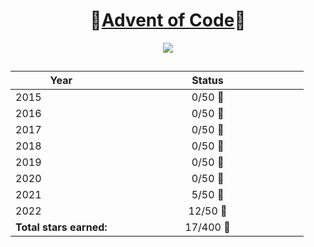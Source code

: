 ﻿


<center>
<h1> 🎄<a href="https://adventofcode.com/" alt="Offical Advent of Code Website">Advent of Code</a>🎄</h1>


<img src="https://bestanimations.com/media/christmas-tree/579868171pixel-christmas-tree-bows-blinking-lights-animation.gif">

## 

| **Year** | <div style="width:290px">**Status**</div> |
|----------| :-: |
| 2015     | 0/50 🔆|
| 2016     | 0/50 🔆|
| 2017     | 0/50 🔆|
| 2018     | 0/50 🔆|
| 2019     | 0/50 🔆|
| 2020     | 0/50 🔆|
| 2021     | 5/50 🔆|
| 2022     | 12/50 🔆|
| **Total stars earned:**     | 17/400 🔆|

</center>